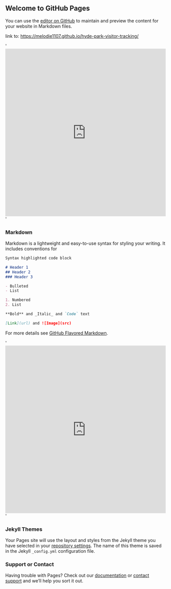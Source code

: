 ## Welcome to GitHub Pages

You can use the [editor on GitHub](https://github.com/melodie1107/hyde-park-visitor-tracking/edit/master/README.md) to maintain and preview the content for your website in Markdown files.

link to: https://melodie1107.github.io/hyde-park-visitor-tracking/


'<iframe id="igraph" scrolling="no" style="border:none;" seamless="seamless" src="https://plot.ly/~yunichen/1.embed" height="525" width="100%"></iframe>'


### Markdown

Markdown is a lightweight and easy-to-use syntax for styling your writing. It includes conventions for

```markdown
Syntax highlighted code block

# Header 1
## Header 2
### Header 3

- Bulleted
- List

1. Numbered
2. List

**Bold** and _Italic_ and `Code` text

[Link](url) and ![Image](src)


```

For more details see [GitHub Flavored Markdown](https://guides.github.com/features/mastering-markdown/).

'<iframe id="igraph" scrolling="no" style="border:none;" seamless="seamless" src="https://plot.ly/~yunichen/1.embed" height="525" width="100%"></iframe>'

### Jekyll Themes

Your Pages site will use the layout and styles from the Jekyll theme you have selected in your [repository settings](https://github.com/melodie1107/hyde-park-visitor-tracking/settings). The name of this theme is saved in the Jekyll `_config.yml` configuration file.

### Support or Contact

Having trouble with Pages? Check out our [documentation](https://help.github.com/categories/github-pages-basics/) or [contact support](https://github.com/contact) and we’ll help you sort it out.
